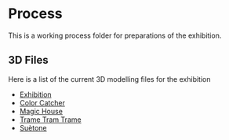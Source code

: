 # Process
This is a working process folder for preparations of the exhibition.

## 3D Files
Here is a list of the current 3D modelling files for the exhibition

- [Exhibition](http://...)
- [Color Catcher](https://github.com/)
- [Magic House](https://github.com/pensthiel/head-md-future-of-drawing/tree/main/expo/3d)
- [Trame Tram Trame](https://github.com/Mastis3000/head-md-drawing-futures/main/expo/3d)
- [Suètone](https://github.com/chap0ng/2023-head-md-future-of-drawing/tree/main/expo/3d)
